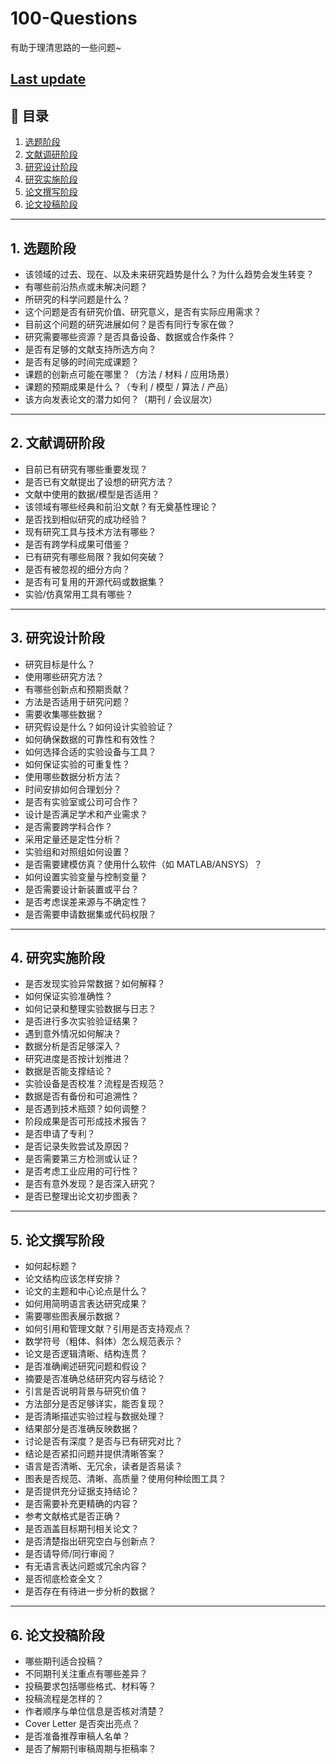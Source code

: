 # 100-Questions
有助于理清思路的一些问题~

[Last update](https://img.shields.io/badge/Last%20update-20250628-blue)
---

## 📌 目录

1. [选题阶段](#选题阶段)
2. [文献调研阶段](#文献调研阶段)
3. [研究设计阶段](#研究设计阶段)
4. [研究实施阶段](#研究实施阶段)
5. [论文撰写阶段](#论文撰写阶段)
6. [论文投稿阶段](#论文投稿阶段)

---

## 1. 选题阶段

- 该领域的过去、现在、以及未来研究趋势是什么？为什么趋势会发生转变？
- 有哪些前沿热点或未解决问题？
- 所研究的科学问题是什么？
- 这个问题是否有研究价值、研究意义，是否有实际应用需求？
- 目前这个问题的研究进展如何？是否有同行专家在做？
- 研究需要哪些资源？是否具备设备、数据或合作条件？
- 是否有足够的文献支持所选方向？
- 是否有足够的时间完成课题？
- 课题的创新点可能在哪里？（方法 / 材料 / 应用场景）
- 课题的预期成果是什么？（专利 / 模型 / 算法 / 产品）
- 该方向发表论文的潜力如何？（期刊 / 会议层次）

---

## 2. 文献调研阶段

- 目前已有研究有哪些重要发现？
- 是否已有文献提出了设想的研究方法？
- 文献中使用的数据/模型是否适用？
- 该领域有哪些经典和前沿文献？有无奠基性理论？
- 是否找到相似研究的成功经验？
- 现有研究工具与技术方法有哪些？
- 是否有跨学科成果可借鉴？
- 已有研究有哪些局限？我如何突破？
- 是否有被忽视的细分方向？
- 是否有可复用的开源代码或数据集？
- 实验/仿真常用工具有哪些？

---

## 3. 研究设计阶段

- 研究目标是什么？
- 使用哪些研究方法？
- 有哪些创新点和预期贡献？
- 方法是否适用于研究问题？
- 需要收集哪些数据？
- 研究假设是什么？如何设计实验验证？
- 如何确保数据的可靠性和有效性？
- 如何选择合适的实验设备与工具？
- 如何保证实验的可重复性？
- 使用哪些数据分析方法？
- 时间安排如何合理划分？
- 是否有实验室或公司可合作？
- 设计是否满足学术和产业需求？
- 是否需要跨学科合作？
- 采用定量还是定性分析？
- 实验组和对照组如何设置？
- 是否需要建模仿真？使用什么软件（如 MATLAB/ANSYS）？
- 如何设置实验变量与控制变量？
- 是否需要设计新装置或平台？
- 是否考虑误差来源与不确定性？
- 是否需要申请数据集或代码权限？

---

## 4. 研究实施阶段

- 是否发现实验异常数据？如何解释？
- 如何保证实验准确性？
- 如何记录和整理实验数据与日志？
- 是否进行多次实验验证结果？
- 遇到意外情况如何解决？
- 数据分析是否足够深入？
- 研究进度是否按计划推进？
- 数据是否能支撑结论？
- 实验设备是否校准？流程是否规范？
- 数据是否有备份和可追溯性？
- 是否遇到技术瓶颈？如何调整？
- 阶段成果是否可形成技术报告？
- 是否申请了专利？
- 是否记录失败尝试及原因？
- 是否需要第三方检测或认证？
- 是否考虑工业应用的可行性？
- 是否有意外发现？是否深入研究？
- 是否已整理出论文初步图表？

---

## 5. 论文撰写阶段

- 如何起标题？
- 论文结构应该怎样安排？
- 论文的主题和中心论点是什么？
- 如何用简明语言表达研究成果？
- 需要哪些图表展示数据？
- 如何引用和管理文献？引用是否支持观点？
- 数学符号（粗体、斜体）怎么规范表示？
- 论文是否逻辑清晰、结构连贯？
- 是否准确阐述研究问题和假设？
- 摘要是否准确总结研究内容与结论？
- 引言是否说明背景与研究价值？
- 方法部分是否足够详实，能否复现？
- 是否清晰描述实验过程与数据处理？
- 结果部分是否准确反映数据？
- 讨论是否有深度？是否与已有研究对比？
- 结论是否紧扣问题并提供清晰答案？
- 语言是否清晰、无冗余，读者是否易读？
- 图表是否规范、清晰、高质量？使用何种绘图工具？
- 是否提供充分证据支持结论？
- 是否需要补充更精确的内容？
- 参考文献格式是否正确？
- 是否涵盖目标期刊相关论文？
- 是否清楚指出研究空白与创新点？
- 是否请导师/同行审阅？
- 有无语言表达问题或冗余内容？
- 是否彻底检查全文？
- 是否存在有待进一步分析的数据？

---

## 6. 论文投稿阶段

- 哪些期刊适合投稿？
- 不同期刊关注重点有哪些差异？
- 投稿要求包括哪些格式、材料等？
- 投稿流程是怎样的？
- 作者顺序与单位信息是否核对清楚？
- Cover Letter 是否突出亮点？
- 是否准备推荐审稿人名单？
- 是否了解期刊审稿周期与拒稿率？

